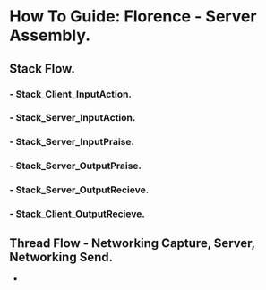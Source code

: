 # How To Guide: Florence - Server Assembly.

## Stack Flow.
### - Stack_Client_InputAction.
### - Stack_Server_InputAction.
### - Stack_Server_InputPraise.
### - Stack_Server_OutputPraise.
### - Stack_Server_OutputRecieve.
### - Stack_Client_OutputRecieve.

## Thread Flow -  Networking Capture, Server, Networking Send.
- 
